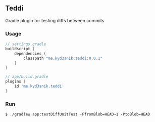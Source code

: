 ## Teddi

Gradle plugin for testing diffs between commits

### Usage

```groovy
// settings.gradle
buildscript {
    dependencies {
        classpath "me.kyd3snik:teddi:0.0.1"
    }
}
```

```groovy
// app/build.gradle
plugins {
    id 'me.kyd3snik.teddi'
}
```

### Run

```console
$ ./gradlew app:testDiffUnitTest -PfromBlob=HEAD~1 -PtoBlob=HEAD
```